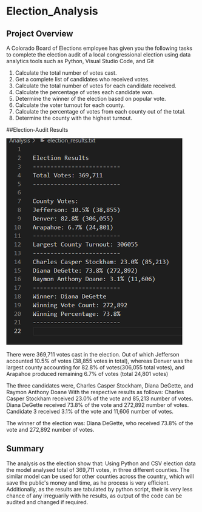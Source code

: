 # Election_Analysis
## Project Overview
 A Colorado Board of Elections employee has given you the following tasks to complete the election audit of a local congressional election using data analytics tools such as Python, Visual Studio Code, and Git
 
1. Calculate the total number of votes cast.
2. Get a complete list of candidates who received votes.
3. Calculate the total number of votes for each candidate received.
4. Calculate the percentage of votes each candidate won.
5. Determine the winner of the election based on popular vote.
6. Calculate the voter turnout for each county.
7. Calculate the percentage of votes from each county out of the total.
8. Determine the county with the highest turnout.

##Election-Audit Results

![Election Results](https://github.com/div1085/Election_Analysis/blob/07bc2282ef910105238bd2dc11ef3d7b83175b7f/Resources/election_results.PNG)

There were 369,711 votes cast in the election. Out of which Jefferson accounted 10.5% of votes (38,855 votes in total), whereas Denver was the largest county accounting for 82.8% of votes(306,055 total votes), and Arapahoe produced remaining 6.7% of votes (total 24,801 votes)

The three candidates were, Charles Casper Stockham, Diana DeGette, and Raymon Anthony Doane
With the respective results as follows:
Charles Casper Stockham received 23.0% of the vote and 85,213 number of votes.
Diana DeGette received 73.8% of the vote and 272,892 number of votes.
Candidate 3 received 3.1% of the vote and 11,606 number of votes.

The winner of the election was:
Diana DeGette, who received 73.8% of the vote and 272,892 number of votes.

## Summary
The analysis os the election show that:
Using Python and CSV election data the model analysed total of 369,711 votes, in three different counties. The similar model can be used for other counties across the country, which will save the public's money and time, as he process is very efficient. Additionally, as the results are tabulated by python script, their is very less chance of any irreguarily with he results, as output of the code can be audited and changed if required.


